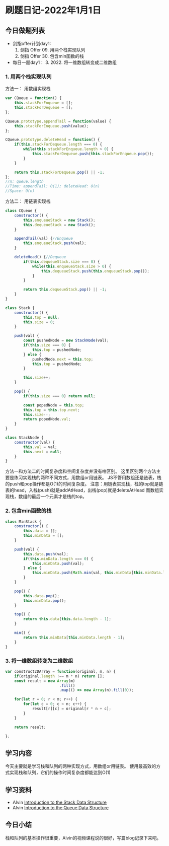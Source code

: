 # 刷题日记-2022年1月1日

## 今日做题列表
- 剑指offer计划day1:
	1. 剑指 Offer 09. 用两个栈实现队列
	2. 剑指 Offer 30. 包含min函数的栈
- 每日一题day1：
	3. 2022. 将一维数组转变成二维数组

### 1. 用两个栈实现队列
方法一： 用数组实现栈
```javascript
var CQueue = function() {
	this.stackForEnqueue = [];
	this.stackForDequeue = [];
};

CQueue.prototype.appendTail = function(value) {
	this.stackForEnqueue.push(value);
};

CQueue.prototype.deleteHead = function() {
	if(this.stackForDequeue.length === 0) {
		while(this.stackForEnqueue.length > 0) {
			this.stackForDequeue.push(this.stackForEnqueue.pop());
		}
	}

	return this.stackForDequeue.pop() || -1;
};
//n: queue.length
//Time: appendTail: O(1); deleteHead: O(n)
//Space: O(n)
```
方法二： 用链表实现栈
```javascript
class CQueue {
	constructor() {
		this.enqueueStack = new Stack();
		this.dequeueStack = new Stack();
	}

	appendTail(val) {//Enqueue
		this.enqueueStack.push(val);
	}

	deleteHead() {//Dequeue
		if(this.dequeueStack.size === 0) {
			while(this.enqueueStack.size > 0) {
				this.dequeueStack.push(this.enqueueStack.pop());
			}
		}

		return this.dequeueStack.pop() || -1;
	}
}

class Stack {
	constructor() {
		this.top = null;
		this.size = 0;
	}

	push(val) {
		const pushedNode = new StackNode(val);
		if(this.size === 0) {
			this.top = pushedNode;
		} else {
			pushedNode.next = this.top;
			this.top = pushedNode;
		}

		this.size++;
	}

	pop() {
		if(this.size === 0) return null;

		const popedNode = this.top;
		this.top = this.top.next;
		this.size--;
		return popedNode.val;
	}
}

class StackNode {
	constructor(val) {
		this.val = val;
		this.next = null;
	}
}
```
方法一和方法二的时间复杂度和空间复杂度并没有啥区别。
这里区别两个方法主要是练习实现栈的两种不同方式，用数组or用链表。
JS不管用数组还是链表，栈的push和pop操作都是O(1)的时间复杂度。
注意：用链表实现栈，栈的top就是链表的head，入栈(push)就是addAtHead，出栈(pop)就是deleteAtHead
而数组实现栈，数组的最后一个元素才是栈的top。

### 2. 包含min函数的栈
```javascript
class MinStack {
	constructor() {
		this.data = [];
		this.minData = [];
	}

	push(val) {
		this.data.push(val);
		if(this.minData.length === 0) {
			this.minData.push(val);
		} else {
			this.minData.push(Math.min(val, this.minData[this.minData.length - 1]));
		}
	}

	pop() {
		this.data.pop();
		this.minData.pop();
	}

	top() {
		return this.data[this.data.length - 1];
	}

	min() {
		return this.minData[this.minData.length - 1];
	}
}
```

### 3. 将一维数组转变为二维数组
```javascript
var construct2DArray = function(original, m, n) {
    if(original.length !== m * n) return [];
    const result = new Array(m)
                        .fill()
                        .map(() => new Array(n).fill(0));

    for(let r = 0; r < m; r++) {
        for(let c = 0; c < n; c++) {
            result[r][c] = original[r * n + c];
        }
    }

    return result;

};
```

## 学习内容
今天主要就是学习栈和队列的两种实现方式，用数组or用链表。
使用最高效的方式实现栈和队列，它们的操作时间复杂度都能达到O(1)

## 学习资料
- Alvin [Introduction to the Stack Data Structure](https://www.youtube.com/watch?v=4F-BnR2XwqU&list=PLxQ8cCJ6LyOZeNyDxLYerCpv2Ys73AEck&index=1)
- Alvin [Introduction to the Queue Data Structure](https://www.youtube.com/watch?v=GRA_3Ppl2ZI&list=PLxQ8cCJ6LyOZeNyDxLYerCpv2Ys73AEck&index=3)

## 今日小结
栈和队列的基本操作很重要，Alvin的视频课程说的很好，写篇blog记录下来吧。